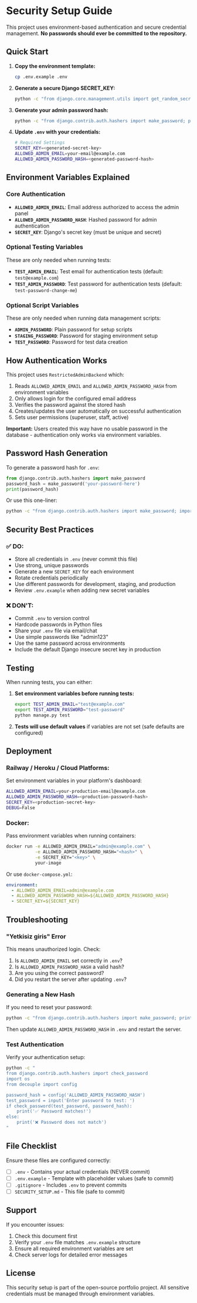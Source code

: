 # Security Setup Guide

This project uses environment-based authentication and secure credential management. **No passwords should ever be committed to the repository.**

## Quick Start

1. **Copy the environment template:**
   ```bash
   cp .env.example .env
   ```

2. **Generate a secure Django SECRET_KEY:**
   ```bash
   python -c "from django.core.management.utils import get_random_secret_key; print(get_random_secret_key())"
   ```

3. **Generate your admin password hash:**
   ```bash
   python -c "from django.contrib.auth.hashers import make_password; print(make_password('your-secure-password-here'))"
   ```

4. **Update `.env` with your credentials:**
   ```bash
   # Required Settings
   SECRET_KEY=<generated-secret-key>
   ALLOWED_ADMIN_EMAIL=your-email@example.com
   ALLOWED_ADMIN_PASSWORD_HASH=<generated-password-hash>
   ```

## Environment Variables Explained

### Core Authentication

- **`ALLOWED_ADMIN_EMAIL`**: Email address authorized to access the admin panel
- **`ALLOWED_ADMIN_PASSWORD_HASH`**: Hashed password for admin authentication
- **`SECRET_KEY`**: Django's secret key (must be unique and secret)

### Optional Testing Variables

These are only needed when running tests:

- **`TEST_ADMIN_EMAIL`**: Test email for authentication tests (default: `test@example.com`)
- **`TEST_ADMIN_PASSWORD`**: Test password for authentication tests (default: `test-password-change-me`)

### Optional Script Variables

These are only needed when running data management scripts:

- **`ADMIN_PASSWORD`**: Plain password for setup scripts
- **`STAGING_PASSWORD`**: Password for staging environment setup
- **`TEST_PASSWORD`**: Password for test data creation

## How Authentication Works

This project uses `RestrictedAdminBackend` which:

1. Reads `ALLOWED_ADMIN_EMAIL` and `ALLOWED_ADMIN_PASSWORD_HASH` from environment variables
2. Only allows login for the configured email address
3. Verifies the password against the stored hash
4. Creates/updates the user automatically on successful authentication
5. Sets user permissions (superuser, staff, active)

**Important:** Users created this way have no usable password in the database - authentication only works via environment variables.

## Password Hash Generation

To generate a password hash for `.env`:

```python
from django.contrib.auth.hashers import make_password
password_hash = make_password('your-password-here')
print(password_hash)
```

Or use this one-liner:

```bash
python -c "from django.contrib.auth.hashers import make_password; import sys; print(make_password(input('Password: ')))"
```

## Security Best Practices

### ✅ DO:

- Store all credentials in `.env` (never commit this file)
- Use strong, unique passwords
- Generate a new `SECRET_KEY` for each environment
- Rotate credentials periodically
- Use different passwords for development, staging, and production
- Review `.env.example` when adding new secret variables

### ❌ DON'T:

- Commit `.env` to version control
- Hardcode passwords in Python files
- Share your `.env` file via email/chat
- Use simple passwords like "admin123"
- Use the same password across environments
- Include the default Django insecure secret key in production

## Testing

When running tests, you can either:

1. **Set environment variables before running tests:**
   ```bash
   export TEST_ADMIN_EMAIL="test@example.com"
   export TEST_ADMIN_PASSWORD="test-password"
   python manage.py test
   ```

2. **Tests will use default values** if variables are not set (safe defaults are configured)

## Deployment

### Railway / Heroku / Cloud Platforms:

Set environment variables in your platform's dashboard:

```bash
ALLOWED_ADMIN_EMAIL=your-production-email@example.com
ALLOWED_ADMIN_PASSWORD_HASH=<production-password-hash>
SECRET_KEY=<production-secret-key>
DEBUG=False
```

### Docker:

Pass environment variables when running containers:

```bash
docker run -e ALLOWED_ADMIN_EMAIL="admin@example.com" \
           -e ALLOWED_ADMIN_PASSWORD_HASH="<hash>" \
           -e SECRET_KEY="<key>" \
           your-image
```

Or use `docker-compose.yml`:

```yaml
environment:
  - ALLOWED_ADMIN_EMAIL=admin@example.com
  - ALLOWED_ADMIN_PASSWORD_HASH=${ALLOWED_ADMIN_PASSWORD_HASH}
  - SECRET_KEY=${SECRET_KEY}
```

## Troubleshooting

### "Yetkisiz giris" Error

This means unauthorized login. Check:

1. Is `ALLOWED_ADMIN_EMAIL` set correctly in `.env`?
2. Is `ALLOWED_ADMIN_PASSWORD_HASH` a valid hash?
3. Are you using the correct password?
4. Did you restart the server after updating `.env`?

### Generating a New Hash

If you need to reset your password:

```bash
python -c "from django.contrib.auth.hashers import make_password; print(make_password('new-password'))"
```

Then update `ALLOWED_ADMIN_PASSWORD_HASH` in `.env` and restart the server.

### Test Authentication

Verify your authentication setup:

```bash
python -c "
from django.contrib.auth.hashers import check_password
import os
from decouple import config

password_hash = config('ALLOWED_ADMIN_PASSWORD_HASH')
test_password = input('Enter password to test: ')
if check_password(test_password, password_hash):
    print('✅ Password matches!')
else:
    print('❌ Password does not match')
"
```

## File Checklist

Ensure these files are configured correctly:

- [ ] `.env` - Contains your actual credentials (NEVER commit)
- [ ] `.env.example` - Template with placeholder values (safe to commit)
- [ ] `.gitignore` - Includes `.env` to prevent commits
- [ ] `SECURITY_SETUP.md` - This file (safe to commit)

## Support

If you encounter issues:

1. Check this document first
2. Verify your `.env` file matches `.env.example` structure
3. Ensure all required environment variables are set
4. Check server logs for detailed error messages

## License

This security setup is part of the open-source portfolio project. All sensitive credentials must be managed through environment variables.
